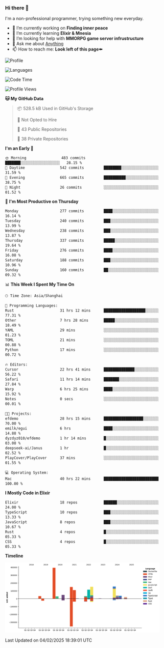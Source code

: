 ### Hi there 👋

I'm a non-professional programmer, trying something new everyday.

<!--
**dyzdyz010/dyzdyz010** is a ✨ _special_ ✨ repository because its `README.md` (this file) appears on your GitHub profile.
-->

- 🔭 I’m currently working on **Finding inner peace**
- 🌱 I’m currently learning **Elixir & Mnesia**
- 🤔 I’m looking for help with **MMORPG game server infrustructure**
- 💬 Ask me about [Anything](https://github.com/dyzdyz010/dyzdyz010/issues)
- 📫 How to reach me: **Look left of this page⬅️**

<!-- - 👯 I’m looking to collaborate on
- 😄 Pronouns: ...
- ⚡ Fun fact: ...
 -->
 
![Profile](https://github-readme-stats.vercel.app/api?username=dyzdyz010&count_private=true&show_icons=true&theme=dracula)

![Languages](https://github-readme-stats.vercel.app/api/top-langs/?username=dyzdyz010&layout=compact&theme=dracula)

<!--START_SECTION:waka-->
![Code Time](http://img.shields.io/badge/Code%20Time-1%2C913%20hrs%208%20mins-blue)

![Profile Views](http://img.shields.io/badge/Profile%20Views-2-blue)

**🐱 My GitHub Data** 

> 📦 528.5 kB Used in GitHub's Storage 
 > 
> 🚫 Not Opted to Hire
 > 
> 📜 43 Public Repositories 
 > 
> 🔑 38 Private Repositories 
 > 
**I'm an Early 🐤** 

```text
🌞 Morning                483 commits         ███████░░░░░░░░░░░░░░░░░░   28.15 % 
🌆 Daytime                542 commits         ████████░░░░░░░░░░░░░░░░░   31.59 % 
🌃 Evening                665 commits         ██████████░░░░░░░░░░░░░░░   38.75 % 
🌙 Night                  26 commits          ░░░░░░░░░░░░░░░░░░░░░░░░░   01.52 % 
```
📅 **I'm Most Productive on Thursday** 

```text
Monday                   277 commits         ████░░░░░░░░░░░░░░░░░░░░░   16.14 % 
Tuesday                  240 commits         ███░░░░░░░░░░░░░░░░░░░░░░   13.99 % 
Wednesday                238 commits         ███░░░░░░░░░░░░░░░░░░░░░░   13.87 % 
Thursday                 337 commits         █████░░░░░░░░░░░░░░░░░░░░   19.64 % 
Friday                   276 commits         ████░░░░░░░░░░░░░░░░░░░░░   16.08 % 
Saturday                 188 commits         ███░░░░░░░░░░░░░░░░░░░░░░   10.96 % 
Sunday                   160 commits         ██░░░░░░░░░░░░░░░░░░░░░░░   09.32 % 
```


📊 **This Week I Spent My Time On** 

```text
🕑︎ Time Zone: Asia/Shanghai

💬 Programming Languages: 
Rust                     31 hrs 12 mins      ███████████████████░░░░░░   77.31 % 
Other                    7 hrs 28 mins       █████░░░░░░░░░░░░░░░░░░░░   18.49 % 
YAML                     29 mins             ░░░░░░░░░░░░░░░░░░░░░░░░░   01.23 % 
TOML                     21 mins             ░░░░░░░░░░░░░░░░░░░░░░░░░   00.88 % 
Python                   17 mins             ░░░░░░░░░░░░░░░░░░░░░░░░░   00.72 % 

🔥 Editors: 
Cursor                   22 hrs 41 mins      ██████████████░░░░░░░░░░░   56.22 % 
Safari                   11 hrs 14 mins      ███████░░░░░░░░░░░░░░░░░░   27.84 % 
Warp                     6 hrs 25 mins       ████░░░░░░░░░░░░░░░░░░░░░   15.92 % 
Notes                    0 secs              ░░░░░░░░░░░░░░░░░░░░░░░░░   00.01 % 

🐱‍💻 Projects: 
efdemo                   28 hrs 15 mins      ██████████████████░░░░░░░   70.00 % 
emilk/egui               6 hrs               ████░░░░░░░░░░░░░░░░░░░░░   14.88 % 
dyzdyz010/efdemo         1 hr 14 mins        █░░░░░░░░░░░░░░░░░░░░░░░░   03.08 % 
deepseek-ai/Janus        1 hr                █░░░░░░░░░░░░░░░░░░░░░░░░   02.52 % 
PlayCover/PlayCover      37 mins             ░░░░░░░░░░░░░░░░░░░░░░░░░   01.55 % 

💻 Operating System: 
Mac                      40 hrs 22 mins      █████████████████████████   100.00 % 
```

**I Mostly Code in Elixir** 

```text
Elixir                   18 repos            ██████░░░░░░░░░░░░░░░░░░░   24.00 % 
TypeScript               10 repos            ███░░░░░░░░░░░░░░░░░░░░░░   13.33 % 
JavaScript               8 repos             ███░░░░░░░░░░░░░░░░░░░░░░   10.67 % 
Rust                     4 repos             █░░░░░░░░░░░░░░░░░░░░░░░░   05.33 % 
CSS                      4 repos             █░░░░░░░░░░░░░░░░░░░░░░░░   05.33 % 
```



**Timeline**

![Lines of Code chart](https://raw.githubusercontent.com/dyzdyz010/dyzdyz010/master/assets/bar_graph.png)


 Last Updated on 04/02/2025 18:39:01 UTC
<!--END_SECTION:waka-->
